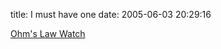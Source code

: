 title: I must have one
date: 2005-06-03 20:29:16 

[Ohm's Law Watch][1]

   [1]: http://www.thinkgeek.com/gadgets/watches/6e72/

